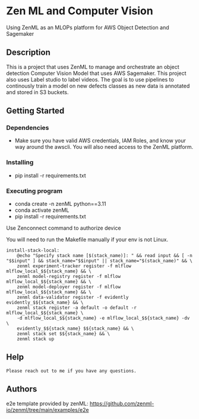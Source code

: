 # Zen ML and Computer Vision

Using ZenML as an MLOPs platform for AWS Object Detection and Sagemaker

## Description

This is a project that uses ZenML to manage and orchestrate an object detection Computer Vision Model that uses AWS Sagemaker. This project also uses Label studio to label videos. The goal is to use pipelines to continously train a model on new defects classes as new data is annotated and stored in S3 buckets.

## Getting Started

### Dependencies

* Make sure you have valid AWS credentials, IAM Roles, and know your way around the awscli. You will also need access to the ZenML platform. 

### Installing

* pip install -r requirements.txt

### Executing program

* conda create -n zenML python==3.11
* conda activate zenML
* pip install -r requirements.txt

Use Zenconnect command to authorize device

You will need to run the Makefile manually if your env is not Linux.
```
install-stack-local:
	@echo "Specify stack name [$(stack_name)]: " && read input && [ -n "$$input" ] && stack_name="$$input" || stack_name="$(stack_name)" && \
	zenml experiment-tracker register -f mlflow mlflow_local_$${stack_name} && \
	zenml model-registry register -f mlflow mlflow_local_$${stack_name} && \
	zenml model-deployer register -f mlflow mlflow_local_$${stack_name} && \
	zenml data-validator register -f evidently evidently_$${stack_name} && \
	zenml stack register -a default -o default -r mlflow_local_$${stack_name} \
	-d mlflow_local_$${stack_name} -e mlflow_local_$${stack_name} -dv \
	evidently_$${stack_name} $${stack_name} && \
	zenml stack set $${stack_name} && \
	zenml stack up
```

## Help

```
Please reach out to me if you have any questions. 
```

## Authors

e2e template provided by zenML: https://github.com/zenml-io/zenml/tree/main/examples/e2e

